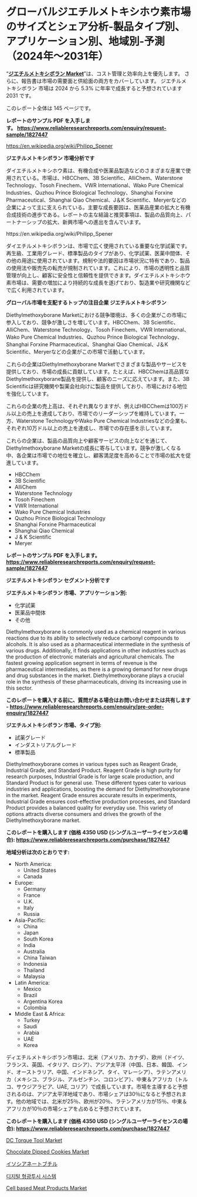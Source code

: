<p><h1>グローバルジエチルメトキシホウ素市場のサイズとシェア分析-製品タイプ別、アプリケーション別、地域別-予測（2024年〜2031年）</h1></p><p>&ldquo;<strong><a href="https://www.reliableresearchreports.com/diethylmethoxyborane-r1827447">ジエチルメトキシボラン Market</a></strong>&rdquo;は、コスト管理と効率向上を優先します。 さらに、報告書は市場の需要面と供給面の両方をカバーしています。 ジエチルメトキシボラン 市場は 2024 から 5.3% に年率で成長すると予想されています2031 です。</p>
<p>このレポート全体は 145 ページです。</p>
<p><strong>レポートのサンプル PDF を入手します。&nbsp;<a href="https://www.reliableresearchreports.com/enquiry/request-sample/1827447">https://www.reliableresearchreports.com/enquiry/request-sample/1827447</a></strong></p>
<p><a href="https://en.wikipedia.org/wiki/Philipp_Spener">https://en.wikipedia.org/wiki/Philipp_Spener</a></p>
<p><strong>ジエチルメトキシボラン 市場分析です</strong></p>
<p><p>ダイエチルメトキシホウ素は、有機合成や医薬品製造などのさまざまな産業で使用されている。市場は、HBCChem、3B Scientific、AlliChem、Waterstone Technology、Tosoh Finechem、VWR International、Wako Pure Chemical Industries、Quzhou Prince Biological Technology、Shanghai Forxine Pharmaceutical、Shanghai Qiao Chemical、J＆K Scientific、Meryerなどの企業によって主に支えられている。主要な成長要因は、医薬品産業の拡大と有機合成技術の進歩である。レポートの主な結論と推奨事項は、製品の品質向上、パートナーシップの拡大、新興市場への進出を含んでいます。</p></p>
<p>https://en.wikipedia.org/wiki/Philipp_Spener</p>
<p><p>ダイエチルメトキシボランは、市場で広く使用されている重要な化学試薬です。再生級、工業用グレード、標準製品のタイプがあり、化学試薬、医薬中間体、その他の用途に使用されています。規制や法的要因は市場状況に特有であり、製品の使用法や販売先の転売が規制されています。これにより、市場の透明性と品質管理が向上し、顧客に安全性と信頼性を提供できます。ダイエチルメトキシホウ素市場は、需要の増加により持続的な成長を遂げており、製造業や研究機関などで広く利用されています。</p></p>
<p><strong>グローバル市場を支配するトップの注目企業 ジエチルメトキシボラン</strong></p>
<p><p>Diethylmethoxyborane Marketにおける競争環境は、多くの企業がこの市場に参入しており、競争が激しさを増しています。HBCChem、3B Scientific、AlliChem、Waterstone Technology、Tosoh Finechem、VWR International、Wako Pure Chemical Industries、Quzhou Prince Biological Technology、Shanghai Forxine Pharmaceutical、Shanghai Qiao Chemical、J＆K Scientific、Meryerなどの企業がこの市場で活動しています。</p><p>これらの企業はDiethylmethoxyborane Marketでさまざまな製品やサービスを提供しており、市場の成長に貢献しています。たとえば、HBCChemは高品質なDiethylmethoxyborane製品を提供し、顧客のニーズに応えています。また、3B Scientificは研究機関や製薬会社向けに製品を提供しており、市場における地位を強化しています。</p><p>これらの企業の売上高は、それぞれ異なりますが、例えばHBCChemは100万ドル以上の売上を達成しており、市場でのリーダーシップを維持しています。一方、Waterstone TechnologyやWako Pure Chemical Industriesなどの企業も、それぞれ10万ドル以上の売上を達成し、市場での存在感を示しています。</p><p>これらの企業は、製品の品質向上や顧客サービスの向上などを通じて、Diethylmethoxyborane Marketの成長に寄与しています。競争が激しくなる中、各企業は市場での地位を確立し、顧客満足度を高めることで市場の拡大を促進しています。</p></p>
<p><ul><li>HBCChem</li><li>3B Scientific</li><li>AlliChem</li><li>Waterstone Technology</li><li>Tosoh Finechem</li><li>VWR International</li><li>Wako Pure Chemical Industries</li><li>Quzhou Prince Biological Technology</li><li>Shanghai Forxine Pharmaceutical</li><li>Shanghai Qiao Chemical</li><li>J & K Scientific</li><li>Meryer</li></ul></p>
<p><strong>レポートのサンプル PDF を入手します。 <a href="https://www.reliableresearchreports.com/enquiry/request-sample/1827447">https://www.reliableresearchreports.com/enquiry/request-sample/1827447</a></strong></p>
<p><strong>ジエチルメトキシボラン セグメント分析です</strong></p>
<p><strong>ジエチルメトキシボラン 市場、アプリケーション別:</strong></p>
<p><ul><li>化学試薬</li><li>医薬品中間体</li><li>その他</li></ul></p>
<p><p>Diethylmethoxyborane is commonly used as a chemical reagent in various reactions due to its ability to selectively reduce carbonyl compounds to alcohols. It is also used as a pharmaceutical intermediate in the synthesis of various drugs. Additionally, it finds applications in other industries such as the production of electronic materials and agricultural chemicals. The fastest growing application segment in terms of revenue is the pharmaceutical intermediates, as there is a growing demand for new drugs and drug substances in the market. Diethylmethoxyborane plays a crucial role in the synthesis of these pharmaceuticals, driving its increasing use in this sector.</p></p>
<p><strong>このレポートを購入する前に、質問がある場合はお問い合わせまたは共有します - <a href="https://www.reliableresearchreports.com/enquiry/pre-order-enquiry/1827447">https://www.reliableresearchreports.com/enquiry/pre-order-enquiry/1827447</a></strong></p>
<p><strong>ジエチルメトキシボラン 市場、タイプ別:</strong></p>
<p><ul><li>試薬グレード</li><li>インダストリアルグレード</li><li>標準製品</li></ul></p>
<p><p>Diethylmethoxyborane comes in various types such as Reagent Grade, Industrial Grade, and Standard Product. Reagent Grade is high purity for research purposes, Industrial Grade is for large scale production, and Standard Product is for general use. These different types cater to various industries and applications, boosting the demand for Diethylmethoxyborane in the market. Reagent Grade ensures accurate results in experiments, Industrial Grade ensures cost-effective production processes, and Standard Product provides a balanced quality for everyday use. This variety of options attracts diverse consumers and drives the growth of the Diethylmethoxyborane market.</p></p>
<p><strong>このレポートを購入します (価格 4350 USD (シングルユーザーライセンスの場合): <a href="https://www.reliableresearchreports.com/purchase/1827447">https://www.reliableresearchreports.com/purchase/1827447</a></strong></p>
<p><strong>地域分析は次のとおりです:</strong></p>
<p><ul>
    <li>
        North America:
        <ul>
            <li>United States</li>
            <li>Canada</li>
        </ul>
    </li>
    <li>
        Europe:
        <ul>
            <li>Germany</li>
            <li>France</li>
            <li>U.K.</li>
            <li>Italy</li>
            <li>Russia</li>
        </ul>
    </li>
    <li>
        Asia-Pacific:
        <ul>
            <li>China</li>
            <li>Japan</li>
            <li>South Korea</li>
            <li>India</li>
            <li>Australia</li>
            <li>China Taiwan</li>
            <li>Indonesia</li>
            <li>Thailand</li>
            <li>Malaysia</li>
        </ul>
    </li>
    <li>
        Latin America:
        <ul>
            <li>Mexico</li>
            <li>Brazil</li>
            <li>Argentina Korea</li>
            <li>Colombia</li>
        </ul>
    </li>
    <li>
        Middle East & Africa:
        <ul>
            <li>Turkey</li>
            <li>Saudi</li>
            <li>Arabia</li>
            <li>UAE</li>
            <li>Korea</li>
        </ul>
    </li>
    </ul></p>
<p><p>ディエチルメトキシボラン市場は、北米（アメリカ、カナダ）、欧州（ドイツ、フランス、英国、イタリア、ロシア）、アジア太平洋（中国、日本、韓国、インド、オーストラリア、中国、インドネシア、タイ、マレーシア）、ラテンアメリカ（メキシコ、ブラジル、アルゼンチン、コロンビア）、中東＆アフリカ（トルコ、サウジアラビア、UAE, コリア）で成長しています。市場を主導すると予想されるのは、アジア太平洋地域であり、市場シェアは30％になると予想されます。他の地域では、北米が25％、欧州が20％、ラテンアメリカが15％、中東＆アフリカが10％の市場シェアを占めると予想されています。</p></p>
<p><strong>このレポートを購入します (価格 4350 USD (シングルユーザーライセンスの場合): <a href="https://www.reliableresearchreports.com/purchase/1827447">https://www.reliableresearchreports.com/purchase/1827447</a></strong></p>
<p><p><a href="https://medium.com/@diegomoen/dc-torque-tool-market-research-report-market-forecast-and-growth-prospects-with-a-steady-cagr-of-4e993884ee9b">DC Torque Tool Market</a></p><p><a href="https://www.linkedin.com/pulse/comprehensive-analysis-global-chocolate-dipped-cookies-market-lvjzf?trackingId=MUyton2CP4S4Nrpre49sog%3D%3D">Chocolate Dipped Cookies Market</a></p><p><a href="https://github.com/lababdou/Market-Research-Report-List-5/blob/main/153829170979.md">イソシアネートブチル</a></p><p><a href="https://medium.com/@trevorkruvalis5678/%EB%94%94%EC%A7%80%ED%84%B8-%ED%94%8C%EB%A3%A8%EC%98%A4%EB%A1%9C%EC%8A%A4%EC%BD%94%ED%94%BC-%EC%8B%9C%EC%8A%A4%ED%85%9C-%EC%8B%9C%EC%9E%A5-%EA%B7%9C%EB%AA%A8-%EB%B0%8F-%EC%A0%90%EC%9C%A0%EC%9C%A8-%EB%B6%84%EC%84%9D-%EC%84%B1%EC%9E%A5-%EC%B6%94%EC%84%B8-%EB%B0%8F-%EC%98%88%EC%B8%A1-2024-2031-c51b40633e23">디지털 형광투시 시스템</a></p><p><a href="https://www.linkedin.com/pulse/global-cell-based-meat-products-market-focus-application-end-use-vbyrf?trackingId=noTvlVqyRQO8ZLbhwRMMaQ%3D%3D">Cell based Meat Products Market</a></p></p>